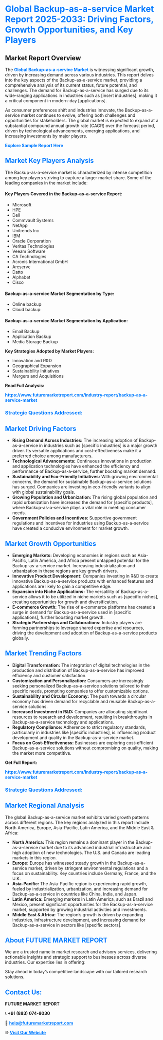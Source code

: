 <h1 style="color: #007BFF;">Global Backup-as-a-service Market Report 2025-2033: Driving Factors, Growth Opportunities, and Key Players</h1>

<section id="overview">
<h2>Market Report Overview</h2>
<p>The <a href="https://www.futuremarketreport.com/industry-report/backup-as-a-service-market" style="color: #007BFF; text-decoration: none;"><strong>Global Backup-as-a-service Market</strong></a> is witnessing significant growth, driven by increasing demand across various industries. This report delves into the key aspects of the Backup-as-a-service market, providing a comprehensive analysis of its current status, future potential, and challenges. The demand for Backup-as-a-service has surged due to its wide-ranging applications in industries such as [insert industries], making it a critical component in modern-day [applications].</p>
<p>As consumer preferences shift and industries innovate, the Backup-as-a-service market continues to evolve, offering both challenges and opportunities for stakeholders. The global market is expected to expand at a substantial compound annual growth rate (CAGR) over the forecast period, driven by technological advancements, emerging applications, and increasing investments by major players.</p>
</section>

<section id="overview">
<p><a href="https://www.futuremarketreport.com/request-sample/reportId=97942" style="color: #007BFF; text-decoration: none;"><strong>Explore Sample Report Here</strong></a></p>
</section>

<section id="key-players">
<h2 style="color: #007BFF;">Market Key Players Analysis</h2>
<p>The Backup-as-a-service market is characterized by intense competition among key players striving to capture a larger market share. Some of the leading companies in the market include:</p>
<h4>Key Players Covered in the Backup-as-a-service Report:</h4>
<ul><li>Microsoft</li><li>HPE</li><li>Dell</li><li>Commvault Systems</li><li>NetApp</li><li>Unitrends Inc</li><li>IBM</li><li>Oracle Corporation</li><li>Veritas Technologies</li><li>Veeam Software</li><li>CA Technologies</li><li>Acronis International GmbH</li><li>Arcserve</li><li>Datto</li><li>Alphabet</li><li>Cisco</li></ul>
<h4>Backup-as-a-service Market Segmentation by Type:</h4>
<ul><li>Online backup</li><li>Cloud backup</li></ul>

<h4>Backup-as-a-service Market Segmentation by Application:</h4>
<ul><li>Email Backup</li><li>Application Backup</li><li>Media Storage Backup</li></ul>
<p><strong>Key Strategies Adopted by Market Players:</strong></p>
<ul>
<li>Innovation and R&D</li>
<li>Geographical Expansion</li>
<li>Sustainability Initiatives</li>
<li>Mergers and Acquisitions</li>
</ul>
</section>

<section>
<p><strong>Read Full Analysis: </strong></p><a href="https://www.futuremarketreport.com/industry-report/backup-as-a-service-market" style="color: #007BFF; text-decoration: none;"><strong>https://www.futuremarketreport.com/industry-report/backup-as-a-service-market</strong></a>
<h3 style="color: #007BFF;">Strategic Questions Addressed:</h3>
</section>

<section id="driving-factors">
<h2 style="color: #007BFF;">Market Driving Factors</h2>
<ul>
<li><strong>Rising Demand Across Industries:</strong> The increasing adoption of Backup-as-a-service in industries such as [specific industries] is a major growth driver. Its versatile applications and cost-effectiveness make it a preferred choice among manufacturers.</li>
<li><strong>Technological Advancements:</strong> Continuous innovations in production and application technologies have enhanced the efficiency and performance of Backup-as-a-service, further boosting market demand.</li>
<li><strong>Sustainability and Eco-Friendly Initiatives:</strong> With growing environmental concerns, the demand for sustainable Backup-as-a-service solutions has surged. Companies are investing in eco-friendly variants to align with global sustainability goals.</li>
<li><strong>Growing Population and Urbanization:</strong> The rising global population and rapid urbanization have increased the demand for [specific products], where Backup-as-a-service plays a vital role in meeting consumer needs.</li>
<li><strong>Government Policies and Incentives:</strong> Supportive government regulations and incentives for industries using Backup-as-a-service have created a conducive environment for market growth.</li>
</ul>
</section>

<section id="growth-opportunities">
<h2 style="color: #007BFF;">Market Growth Opportunities</h2>
<ul>
<li><strong>Emerging Markets:</strong> Developing economies in regions such as Asia-Pacific, Latin America, and Africa present untapped potential for the Backup-as-a-service market. Increasing industrialization and urbanization in these regions are key growth drivers.</li>
<li><strong>Innovative Product Development:</strong> Companies investing in R&D to create innovative Backup-as-a-service products with enhanced features and applications are likely to gain a competitive edge.</li>
<li><strong>Expansion into Niche Applications:</strong> The versatility of Backup-as-a-service allows it to be utilized in niche markets such as [specific niches], creating opportunities for growth and diversification.</li>
<li><strong>E-commerce Growth:</strong> The rise of e-commerce platforms has created a surge in demand for Backup-as-a-service used in [specific applications], further boosting market growth.</li>
<li><strong>Strategic Partnerships and Collaborations:</strong> Industry players are forming partnerships to leverage shared expertise and resources, driving the development and adoption of Backup-as-a-service products globally.</li>
</ul>
</section>

<section id="trending-factors">
<h2 style="color: #007BFF;">Market Trending Factors</h2>
<ul>
<li><strong>Digital Transformation:</strong> The integration of digital technologies in the production and distribution of Backup-as-a-service has improved efficiency and customer satisfaction.</li>
<li><strong>Customization and Personalization:</strong> Consumers are increasingly seeking personalized Backup-as-a-service solutions tailored to their specific needs, prompting companies to offer customizable options.</li>
<li><strong>Sustainability and Circular Economy:</strong> The push towards a circular economy has driven demand for recyclable and reusable Backup-as-a-service solutions.</li>
<li><strong>Increased Investment in R&D:</strong> Companies are allocating significant resources to research and development, resulting in breakthroughs in Backup-as-a-service technology and applications.</li>
<li><strong>Regulatory Compliance:</strong> Adherence to strict regulatory standards, particularly in industries like [specific industries], is influencing product development and quality in the Backup-as-a-service market.</li>
<li><strong>Focus on Cost-Effectiveness:</strong> Businesses are exploring cost-efficient Backup-as-a-service solutions without compromising on quality, making the market more competitive.</li>
</ul>
</section>

<section>
<p><strong>Get Full Report: </strong></p><a href="https://www.futuremarketreport.com/industry-report/backup-as-a-service-market" style="color: #007BFF; text-decoration: none;"><strong>https://www.futuremarketreport.com/industry-report/backup-as-a-service-market</strong></a>
<h3 style="color: #007BFF;">Strategic Questions Addressed:</h3>
</section>


<section id="regional-analysis">
<h2 style="color: #007BFF;">Market Regional Analysis</h2>
<p>The global Backup-as-a-service market exhibits varied growth patterns across different regions. The key regions analyzed in this report include North America, Europe, Asia-Pacific, Latin America, and the Middle East & Africa:</p>
<ul>
<li><strong>North America:</strong> This region remains a dominant player in the Backup-as-a-service market due to its advanced industrial infrastructure and high adoption of new technologies. The U.S. and Canada are leading markets in this region.</li>
<li><strong>Europe:</strong> Europe has witnessed steady growth in the Backup-as-a-service market, driven by stringent environmental regulations and a focus on sustainability. Key countries include Germany, France, and the U.K.</li>
<li><strong>Asia-Pacific:</strong> The Asia-Pacific region is experiencing rapid growth, fueled by industrialization, urbanization, and increasing demand for Backup-as-a-service in countries like China, India, and Japan.</li>
<li><strong>Latin America:</strong> Emerging markets in Latin America, such as Brazil and Mexico, present significant opportunities for the Backup-as-a-service market, supported by growing industrial activities and investments.</li>
<li><strong>Middle East & Africa:</strong> The region’s growth is driven by expanding industries, infrastructure development, and increasing demand for Backup-as-a-service in sectors like [specific sectors].</li>
</ul>
</section>

<footer>
<h2 style="color: #007BFF;">About FUTURE MARKET REPORT</h2>
<p>We are a trusted name in market research and advisory services, delivering actionable insights and strategic support to businesses across diverse industries. Our expertise lies in offering:</p>

<p>Stay ahead in today’s competitive landscape with our tailored research solutions.</p>

<h2 style="color: #007BFF;">Contact Us:</h2>
<p><strong>FUTURE MARKET REPORT</strong></p>
<p>📞 <strong>+91 (883) 074-8030</strong></p>
<p>📧 <strong><a href="mailto:help@futuremarketreport.com" style="color: #007BFF;">help@futuremarketreport.com</a></strong></p>
<p>🌐 <strong><a href="https://www.futuremarketreport.com/" style="color: #007BFF;">Visit Our Website</a></strong></p>
</footer>